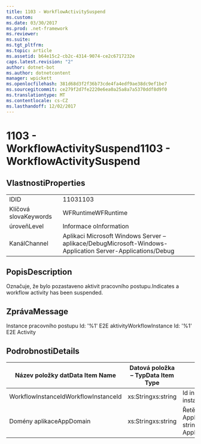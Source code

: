 ```yaml
---
title: 1103 - WorkflowActivitySuspend
ms.custom: 
ms.date: 03/30/2017
ms.prod: .net-framework
ms.reviewer: 
ms.suite: 
ms.tgt_pltfrm: 
ms.topic: article
ms.assetid: b64e15c2-cb2c-4314-9074-ce2c6717232e
caps.latest.revision: "2"
author: dotnet-bot
ms.author: dotnetcontent
manager: wpickett
ms.openlocfilehash: 381d68d3f2f36b73cde4fa4edf9ae38dc9ef1be7
ms.sourcegitcommit: ce279f2d7fe2220e6ea0a25a8a7a5370ddf8d9f0
ms.translationtype: MT
ms.contentlocale: cs-CZ
ms.lasthandoff: 12/02/2017
---
```

# <a name="1103---workflowactivitysuspend"></a><span data-ttu-id="b79fd-102">1103 - WorkflowActivitySuspend</span><span class="sxs-lookup"><span data-stu-id="b79fd-102">1103 - WorkflowActivitySuspend</span></span>
## <a name="properties"></a><span data-ttu-id="b79fd-103">Vlastnosti</span><span class="sxs-lookup"><span data-stu-id="b79fd-103">Properties</span></span>  
  
|||  
|-|-|  
|<span data-ttu-id="b79fd-104">ID</span><span class="sxs-lookup"><span data-stu-id="b79fd-104">ID</span></span>|<span data-ttu-id="b79fd-105">1103</span><span class="sxs-lookup"><span data-stu-id="b79fd-105">1103</span></span>|  
|<span data-ttu-id="b79fd-106">Klíčová slova</span><span class="sxs-lookup"><span data-stu-id="b79fd-106">Keywords</span></span>|<span data-ttu-id="b79fd-107">WFRuntime</span><span class="sxs-lookup"><span data-stu-id="b79fd-107">WFRuntime</span></span>|  
|<span data-ttu-id="b79fd-108">úroveň</span><span class="sxs-lookup"><span data-stu-id="b79fd-108">Level</span></span>|<span data-ttu-id="b79fd-109">Informace o</span><span class="sxs-lookup"><span data-stu-id="b79fd-109">Information</span></span>|  
|<span data-ttu-id="b79fd-110">Kanál</span><span class="sxs-lookup"><span data-stu-id="b79fd-110">Channel</span></span>|<span data-ttu-id="b79fd-111">Aplikaci Microsoft Windows Server – aplikace/Debug</span><span class="sxs-lookup"><span data-stu-id="b79fd-111">Microsoft-Windows-Application Server-Applications/Debug</span></span>|  
  
## <a name="description"></a><span data-ttu-id="b79fd-112">Popis</span><span class="sxs-lookup"><span data-stu-id="b79fd-112">Description</span></span>  
 <span data-ttu-id="b79fd-113">Označuje, že bylo pozastaveno aktivit pracovního postupu.</span><span class="sxs-lookup"><span data-stu-id="b79fd-113">Indicates a workflow activity has been suspended.</span></span>  
  
## <a name="message"></a><span data-ttu-id="b79fd-114">Zpráva</span><span class="sxs-lookup"><span data-stu-id="b79fd-114">Message</span></span>  
 <span data-ttu-id="b79fd-115">Instance pracovního postupu Id: '%1' E2E aktivity</span><span class="sxs-lookup"><span data-stu-id="b79fd-115">WorkflowInstance Id: '%1' E2E Activity</span></span>  
  
## <a name="details"></a><span data-ttu-id="b79fd-116">Podrobnosti</span><span class="sxs-lookup"><span data-stu-id="b79fd-116">Details</span></span>  
  
|<span data-ttu-id="b79fd-117">Název položky dat</span><span class="sxs-lookup"><span data-stu-id="b79fd-117">Data Item Name</span></span>|<span data-ttu-id="b79fd-118">Datová položka – Typ</span><span class="sxs-lookup"><span data-stu-id="b79fd-118">Data Item Type</span></span>|<span data-ttu-id="b79fd-119">Popis</span><span class="sxs-lookup"><span data-stu-id="b79fd-119">Description</span></span>|  
|--------------------|--------------------|-----------------|  
|<span data-ttu-id="b79fd-120">WorkflowInstanceId</span><span class="sxs-lookup"><span data-stu-id="b79fd-120">WorkflowInstanceId</span></span>|<span data-ttu-id="b79fd-121">xs:String</span><span class="sxs-lookup"><span data-stu-id="b79fd-121">xs:string</span></span>|<span data-ttu-id="b79fd-122">Id instance pracovního postupu.</span><span class="sxs-lookup"><span data-stu-id="b79fd-122">The workflow instance id.</span></span>|  
|<span data-ttu-id="b79fd-123">Domény aplikace</span><span class="sxs-lookup"><span data-stu-id="b79fd-123">AppDomain</span></span>|<span data-ttu-id="b79fd-124">xs:String</span><span class="sxs-lookup"><span data-stu-id="b79fd-124">xs:string</span></span>|<span data-ttu-id="b79fd-125">Řetězec vrácený AppDomain.CurrentDomain.FriendlyName.</span><span class="sxs-lookup"><span data-stu-id="b79fd-125">The string returned by AppDomain.CurrentDomain.FriendlyName.</span></span>|
